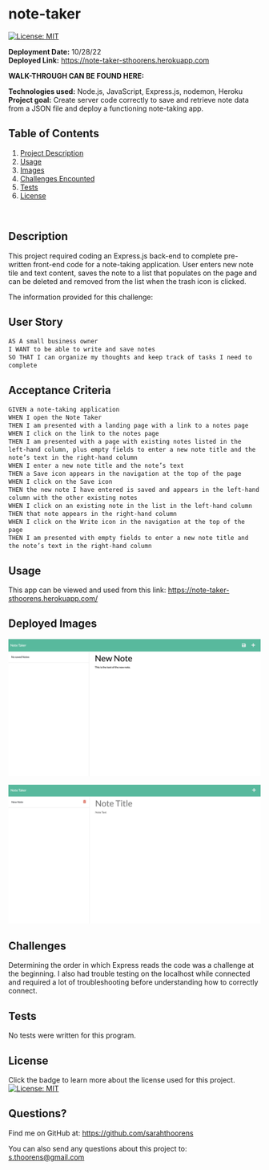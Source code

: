 # note-taker

[![License: MIT](https://img.shields.io/badge/License-MIT-yellow.svg)](https://opensource.org/licenses/MIT)

  **Deployment Date:**  10/28/22 <br>
  **Deployed Link:** https://note-taker-sthoorens.herokuapp.com<br>
  
  **WALK-THROUGH CAN BE FOUND HERE:** <br>
  
  **Technologies used:**  Node.js, JavaScript, Express.js, nodemon, Heroku<br>
  **Project goal:**  Create server code correctly to save and retrieve note data from a JSON file and deploy a functioning note-taking app. <br>


  ## Table of Contents
  1. [Project Description](#Description)
  2. [Usage](#Usage)
  3. [Images](#Deployed_Images)
  3. [Challenges Encounted](#Challenges)
  4. [Tests](#Tests)
  5. [License](#License)
  <br>
  
  ## Description

This project required coding an Express.js back-end to complete pre-written front-end code for a note-taking application. User enters new note tile and text content, saves the note to a list that populates on the page and can be deleted and removed from the list when the trash icon is clicked.

The information provided for this challenge:

## User Story

```
AS A small business owner
I WANT to be able to write and save notes
SO THAT I can organize my thoughts and keep track of tasks I need to complete
```


## Acceptance Criteria

```
GIVEN a note-taking application
WHEN I open the Note Taker
THEN I am presented with a landing page with a link to a notes page
WHEN I click on the link to the notes page
THEN I am presented with a page with existing notes listed in the left-hand column, plus empty fields to enter a new note title and the note’s text in the right-hand column
WHEN I enter a new note title and the note’s text
THEN a Save icon appears in the navigation at the top of the page
WHEN I click on the Save icon
THEN the new note I have entered is saved and appears in the left-hand column with the other existing notes
WHEN I click on an existing note in the list in the left-hand column
THEN that note appears in the right-hand column
WHEN I click on the Write icon in the navigation at the top of the page
THEN I am presented with empty fields to enter a new note title and the note’s text in the right-hand column
```

## Usage 
 
  This app can be viewed and used from this link: 
 https://note-taker-sthoorens.herokuapp.com/

## Deployed Images

  ![shows empty list on left and new note being written](./Assets/empty_list.png)

 ![shows new item populated in list on left](./Assets/added_to_list.png)

  ## Challenges
 
 Determining the order in which Express reads the code was a challenge at the beginning. I also had trouble testing on the localhost while connected and required a lot of troubleshooting before understanding how to correctly connect.

  ## Tests

  No tests were written for this program.

  ## License

  Click the badge to learn more about the license used for this project.
  <br>[![License: MIT](https://img.shields.io/badge/License-MIT-yellow.svg)](https://opensource.org/licenses/MIT)

  ## Questions?

  Find me on GitHub at: https://github.com/sarahthoorens

  You can also send any questions about this project to: s.thoorens@gmail.com


